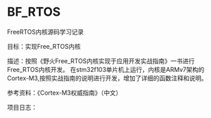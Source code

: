 # BF_RTOS
FreeRTOS内核源码学习记录  

目标：实现Free_RTOS内核  

描述：按照《野火Free_RTOS内核实现于应用开发实战指南》一书进行Free_RTOS内核开发。
在stm32f103单片机上运行，内核是ARMv7架构的Cortex-M3,按照实战指南的说明进行开发，增加了详细的函数注释和说明。  

参考资料：《Cortex-M3权威指南》（中文）  

项目日志：  
